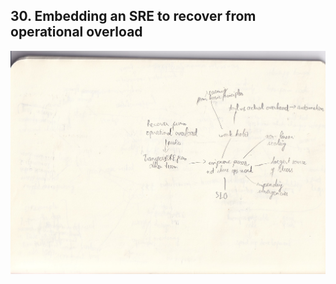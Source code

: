 ## 30. Embedding an SRE to recover from operational overload

<img src="./resources/30.jpg" width="1000">